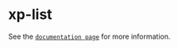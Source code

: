 # xp-list

See the [`documentation page`](http://expandjs.com/elements/xp-list) for more information.